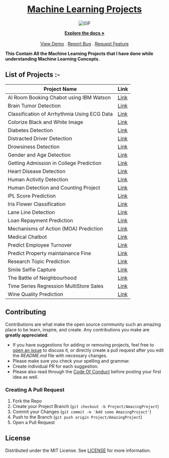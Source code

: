 <div Align="center"><h1> <a href="https://shsarv.github.io/Machine-Learning-Projects/">Machine Learning Projects </a></h1><img alt="GIF" src="01%20Start/resources/a.png"/></div>

<p align="center">
    <a href="https://github.com/shsarv/Machine-Learning-Projects"><strong>Explore the docs »</strong></a>
    <br/>
    <br/>
    <a href="https://github.com/shsarv/Machine-Learning-Projects">View Demo</a>
    .
    <a href="https://github.com/shsarv/Machine-Learning-Projects/issues">Report Bug</a>
    .
    <a href="https://github.com/shsarv/Machine-Learning-Projects/issues">Request Feature</a>
  </p>
</p>


**This Contain All the Machine Learning Projects that I have done while understanding Machine Learning Concepts.**


## List of Projects :-

| Project Name                                | Link                                                                                                                                 |
|---------------------------------------------|--------------------------------------------------------------------------------------------------------------------------------------|
| AI Room Booking Chabot using IBM Watson     | [Link](https://github.com/shsarv/Machine-Learning-Projects/tree/main/AI%20Room%20Booking%20Chatbot%20%5BIBM%20WATSON%5D)             |
| Brain Tumor Detection                       | [Link](https://github.com/shsarv/Machine-Learning-Projects/tree/main/BRAIN%20TUMOR%20DETECTION%20%5BEND%202%20END%5D)                |
| Classification of Arrhythmia Using ECG Data | [Link](https://github.com/shsarv/Machine-Learning-Projects/tree/main/Classification%20of%20Arrhythmia%20%5BECG%20DATA%5D)            |
| Colorize Black and White Image              | [Link](https://github.com/shsarv/Machine-Learning-Projects/tree/main/Colorize%20Black%20%26%20white%20images%20%5BOPEN%20CV%5D)      |
| Diabetes Detection                          | [Link](https://github.com/shsarv/Machine-Learning-Projects/tree/main/Diabetes%20Prediction%20%5BEND%202%20END%5D)                    |
| Distracted Driver Detection                 | [Link](https://github.com/shsarv/Machine-Learning-Projects/tree/main/Distracted%20Driver%20Detection)                                |
| Drowsiness Detection                        | [Link](https://github.com/shsarv/Machine-Learning-Projects/tree/main/Drowsiness%20detection%20%5BOPEN%20CV%5D)                       |
| Gender and Age Detection                    | [Link](https://github.com/shsarv/Machine-Learning-Projects/tree/main/Gender%20and%20age%20detection%20using%20deep%20learning)       |
| Getting Admission in College Prediction     | [Link](https://github.com/shsarv/Machine-Learning-Projects/tree/main/Getting%20Admission%20in%20College%20Prediction)                |
| Heart Disease Detection                     | [Link](https://github.com/shsarv/Machine-Learning-Projects/tree/main/Heart%20Disease%20Prediction%20%5BEND%202%20END%5D)             |
| Human Activity Detection                    | [Link](https://github.com/shsarv/Machine-Learning-Projects/tree/main/Human%20Activity%20Detection)                                   |
| Human Detection and Counting Project        | [Link](https://github.com/shsarv/Machine-Learning-Projects/tree/main/Human%20Detection%20%26%20Counting%20Project%20%5BOPEN%20CV%5D) |
| IPL Score Prediction                        | [Link](https://github.com/shsarv/Machine-Learning-Projects/tree/main/IPL%20Score%20Prediction)                                       |
| Iris Flower Classification                  | [Link](https://github.com/shsarv/Machine-Learning-Projects/tree/main/Iris%20Flower%20Classification)                                 |
| Lane Line Detection                         | [Link](https://github.com/shsarv/Machine-Learning-Projects/tree/main/Lane%20Line%20Detection%20%5BOPEN%20CV%5D)                      |
| Loan Repayment Prediction                   | [Link](https://github.com/shsarv/Machine-Learning-Projects/tree/main/Loan%20Repayment%20Prediction)                                  |
| Mechanisms of Action (MOA) Prediction       | [Link](https://github.com/shsarv/Machine-Learning-Projects/tree/main/Mechanisms%20Of%20Action%20(MoA)%20Prediction)                  |
| Medical Chatbot                             | [Link](https://github.com/shsarv/Machine-Learning-Projects/tree/main/Medical%20Chatbot%20%5BEND%202%20END%5D%20%5BNLP%5D)            |
| Predict Employee Turnover                   | [Link](https://github.com/shsarv/Machine-Learning-Projects/tree/main/Predict%20Employee%20Turnover%20with%20scikitlearn)             |
| Predict Property maintainance Fine          | [Link](https://github.com/shsarv/Machine-Learning-Projects/tree/main/Predicting%20Property%20Maintenance%20Fines)                    |
| Research Topic Prediction                   | [Link](https://github.com/shsarv/Machine-Learning-Projects/tree/main/Research%20topic%20Prediction)                                  |
| Smile Selfie Capture                        | [Link](https://github.com/shsarv/Machine-Learning-Projects/tree/main/Smile%20Selfie%20Capture%20Project%20%20%5BOPEN%20CV%5D)        |
| The Battle of Neighbourhood                 | [Link](https://github.com/shsarv/Machine-Learning-Projects/tree/main/The%20Battle%20of%20Neighborhoods%20-Coursera%20capstone)       |
| Time Series Regression MultiStore Sales     | [Link](https://github.com/shsarv/Machine-Learning-Projects/tree/main/TimeSeries%20Multi%20StoreSales%20prediction)                   |
| Wine Quality Prediction                     | [Link](https://github.com/shsarv/Machine-Learning-Projects/tree/main/Wine%20Quality%20prediction)                                    |


## Contributing

Contributions are what make the open source community such an amazing place to be learn, inspire, and create. Any contributions you make are **greatly appreciated**.
* If you have suggestions for adding or removing projects, feel free to [open an issue](https://github.com/shsarv/Machine-Learning-Projects/issues/new) to discuss it, or directly create a pull request after you edit the *README.md* file with necessary changes.
* Please make sure you check your spelling and grammar.
* Create individual PR for each suggestion.
* Please also read through the [Code Of Conduct](https://github.com/shsarv/Machine-Learning-Projects/blob/main/CODE_OF_CONDUCT.md) before posting your first idea as well.

### Creating A Pull Request

1. Fork the Repo
2. Create your Project Branch (`git checkout -b Project/AmazingProject`)
3. Commit your Changes (`git commit -m 'Add some AmazingProject'`)
4. Push to the Branch (`git push origin Project/AmazingProject`)
5. Open a Pull Request

## License

Distributed under the MIT License. See [LICENSE](https://github.com/smartluck1125/Machine-Learning-Projects/blob/main/LICENSE.md) for more information.
